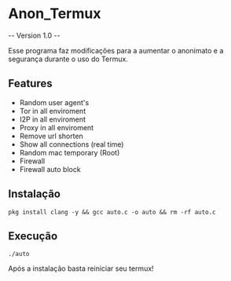 # Anon_Termux 

-- Version 1.0 --

Esse programa faz modificações para a aumentar o anonimato e a segurança durante o uso do Termux.

## Features 
* Random user agent's
* Tor in all enviroment
* I2P in all enviroment
* Proxy in all enviroment
* Remove url shorten
* Show all connections (real time) 
* Random mac temporary (Root)
* Firewall
* Firewall auto block




## Instalação

```
pkg install clang -y && gcc auto.c -o auto && rm -rf auto.c
```

## Execução

```
./auto

```
Após a instalação basta reiniciar seu termux!



